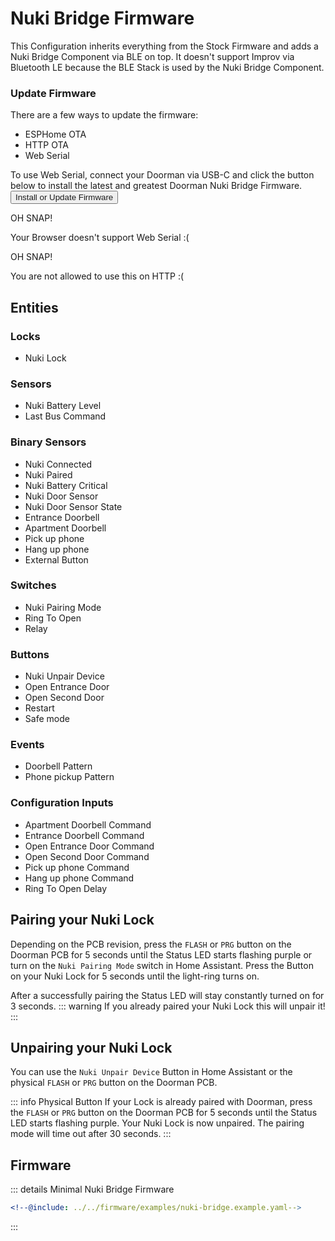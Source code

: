 # Nuki Bridge Firmware

This Configuration inherits everything from the Stock Firmware and adds a Nuki Bridge Component via BLE on top.
It doesn't support Improv via Bluetooth LE because the BLE Stack is used by the Nuki Bridge Component.

### Update Firmware
There are a few ways to update the firmware:
- ESPHome OTA <Badge type="warning" text="Requires ESPHome Dashboard" />
- HTTP OTA <Badge type="tip" text="Latest release build" />
- Web Serial <Badge type="tip" text="Latest release build & custom firmware" />

To use Web Serial, connect your Doorman via USB-C and click the button below to install the latest and greatest Doorman Nuki Bridge Firmware.
<esp-web-install-button manifest="https://doorman.azon.ai/firmware/release/doorman-nuki-bridge-manifest.json">
    <button slot="activate">
        <div class="custom-layout">
            <a class="btn">Install or Update Firmware</a>
        </div>
    </button>
    <div slot="unsupported">
        <div class="danger custom-block">
            <p class="custom-block-title">OH SNAP!</p>
            <p>Your Browser doesn't support Web Serial :(</p>
        </div>
    </div>
    <div slot="not-allowed">
        <div class="danger custom-block">
            <p class="custom-block-title">OH SNAP!</p>
            <p>You are not allowed to use this on HTTP :(</p>
        </div>
    </div>
</esp-web-install-button>

## Entities

### Locks
- Nuki Lock

### Sensors
- Nuki Battery Level
- Last Bus Command

### Binary Sensors
- Nuki Connected
- Nuki Paired
- Nuki Battery Critical
- Nuki Door Sensor <Badge type="info" text="Disabled by default" />
- Nuki Door Sensor State <Badge type="info" text="Disabled by default" />
- Entrance Doorbell
- Apartment Doorbell
- Pick up phone <Badge type="info" text="Disabled by default" />
- Hang up phone <Badge type="info" text="Disabled by default" />
- External Button <Badge type="info" text="Disabled by default" />

### Switches
- Nuki Pairing Mode <Badge type="info" text="Disabled by default" />
- Ring To Open
- Relay <Badge type="info" text="Disabled by default" />

### Buttons
- Nuki Unpair Device <Badge type="info" text="Disabled by default" />
- Open Entrance Door
- Open Second Door <Badge type="info" text="Disabled by default" />
- Restart <Badge type="info" text="Disabled by default" />
- Safe mode <Badge type="info" text="Disabled by default" />

### Events
- Doorbell Pattern
- Phone pickup Pattern

### Configuration Inputs
- Apartment Doorbell Command
- Entrance Doorbell Command
- Open Entrance Door Command
- Open Second Door Command <Badge type="info" text="Disabled by default" />
- Pick up phone Command <Badge type="info" text="Disabled by default" />
- Hang up phone Command <Badge type="info" text="Disabled by default" />
- Ring To Open Delay <Badge type="info" text="Disabled by default" />

## Pairing your Nuki Lock
Depending on the PCB revision, press the `FLASH` or `PRG` button on the Doorman PCB for 5 seconds until the Status LED starts flashing purple or turn on the `Nuki Pairing Mode` switch in Home Assistant. Press the Button on your Nuki Lock for 5 seconds until the light-ring turns on.

After a successfully pairing the Status LED will stay constantly turned on for 3 seconds.
::: warning
If you already paired your Nuki Lock this will unpair it!
:::

## Unpairing your Nuki Lock
You can use the `Nuki Unpair Device` Button in Home Assistant or the physical `FLASH` or `PRG` button on the Doorman PCB.

::: info Physical Button
If your Lock is already paired with Doorman, press the `FLASH` or `PRG` button on the Doorman PCB for 5 seconds until the Status LED starts flashing purple.
Your Nuki Lock is now unpaired. The pairing mode will time out after 30 seconds.
:::


## Firmware
::: details Minimal Nuki Bridge Firmware
```yaml
<!--@include: ../../firmware/examples/nuki-bridge.example.yaml-->
```
:::

<!--@include: ./additions.md-->